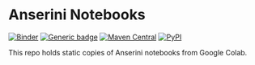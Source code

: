 # Anserini Notebooks

[![Binder](https://mybinder.org/badge_logo.svg)](https://mybinder.org/v2/gh/castorini/anserini-notebooks/master)
[![Generic badge](https://img.shields.io/badge/Lucene-v8.0.0-yellow.svg)](https://archive.apache.org/dist/lucene/java/8.0.0/)
[![Maven Central](https://img.shields.io/maven-central/v/io.anserini/anserini)](https://search.maven.org/search?q=a:anserini)
[![PyPI](https://img.shields.io/pypi/v/pyserini)](https://pypi.org/project/pyserini/)

This repo holds static copies of Anserini notebooks from Google Colab.
